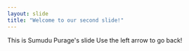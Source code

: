 ```yaml
---
layout: slide
title: "Welcome to our second slide!"
---
```

This is Sumudu Purage's slide
Use the left arrow to go back!
